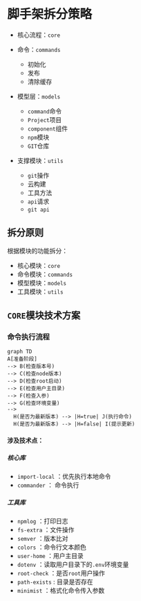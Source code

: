 # 脚手架拆分策略

- 核心流程：`core`

- 命令：`commands`
  - 初始化
  - 发布
  - 清除缓存

- 模型层：`models`
  - `command`命令
  - `Project`项目
  - `component`组件
  - `npm`模块
  - `GIT`仓库

- 支撑模块：`utils`
  - `git`操作
  - 云构建
  - 工具方法
  - `api`请求
  - `git api`

## 拆分原则
根据模块的功能拆分：
- 核心模块：`core`
- 命令模块：`commands`
- 模型模块：`models`
- 工具模块：`utils`

## `CORE`模块技术方案

### 命令执行流程
```mermaid
graph TD
A[准备阶段] 
--> B(检查版本号) 
--> C(检查node版本) 
--> D(检查root启动)
--> E(检查用户主目录) 
--> F(检查入参) 
--> G(检查环境变量)
--> 
  H(是否为最新版本) --> |H=true| J(执行命令)
  H(是否为最新版本) --> |H=false| I(提示更新)
```
#### 涉及技术点：
##### 核心库
  - `import-local` ：优先执行本地命令
  - `commander` ： 命令执行
##### 工具库
  - `npmlog` ：打印日志
  - `fs-extra` ：文件操作
  - `semver` ：版本比对
  - `colors` ：命令行文本颜色
  - `user-home` ：用户主目录
  - `dotenv` ：读取用户目录下的`.env`环境变量
  - `root-check` ：是否`root`用户操作
  - `path-exists` : 目录是否存在
  - `minimist` ：格式化命令传入参数